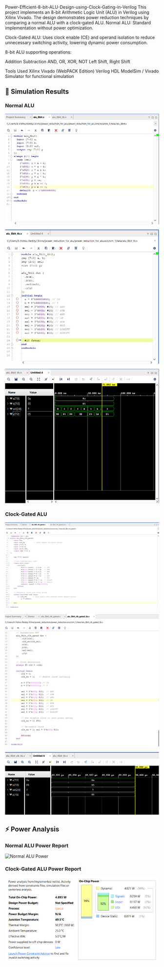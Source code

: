 Power-Efficient-8-bit-ALU-Design-using-Clock-Gating-in-Verilog
This project implements an 8-bit Arithmetic Logic Unit (ALU) in Verilog using Xilinx Vivado. 
The design demonstrates power reduction techniques by comparing a normal ALU with a clock-gated ALU.
Normal ALU: Standard implementation without power optimization.

Clock-Gated ALU: Uses clock enable (CE) and operand isolation to reduce unnecessary switching activity, lowering dynamic power consumption.

8-bit ALU supporting operations:

Addition
Subtraction
AND, OR, XOR, NOT
Left Shift, Right Shift

Tools Used
Xilinx Vivado (WebPACK Edition)
Verilog HDL
ModelSim / Vivado Simulator for functional simulation

## 🔬 Simulation Results
### Normal ALU
![Normal ALU CODE](images/alu_8bit.png)


![Normal ALU TB CODE](images/alu_8bit_tb.png)


![Normal ALU WAVEFORM](images/alu_8_bit_op.png)

### Clock-Gated ALU

![Clock Gated ALU CODE](images/alu_8bit_clk.png)

![Clock Gated ALU TB CODE](images/alu_8bit_clk_tb.png)

![Clock Gated ALU Waveform](images/alu_8bit_clk_op.png)

## ⚡ Power Analysis
### Normal ALU Power Report
![Normal ALU Power](images/power_alu.png)

### Clock-Gated ALU Power Report
![Clock Gated ALU Power](images/power_alu_clk.png)
